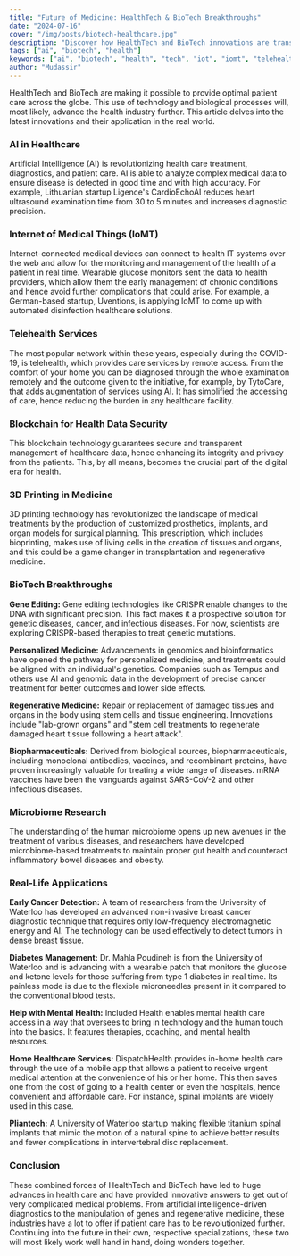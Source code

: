 ```yaml
---
title: "Future of Medicine: HealthTech & BioTech Breakthroughs"
date: "2024-07-16"
cover: "/img/posts/biotech-healthcare.jpg"
description: "Discover how HealthTech and BioTech innovations are transforming patient care with AI diagnostics, IoMT, and personalized treatments. Explore the latest advancements driving the future of medicine"
tags: ["ai", "biotech", "health"]
keywords: ["ai", "biotech", "health", "tech", "iot", "iomt", "telehealth"]
author: "Mudassir"
---
```


HealthTech and BioTech are making it possible to provide optimal patient care across the globe. This use of technology and biological processes will, most likely, advance the health industry further. This article delves into the latest innovations and their application in the real world.

### AI in Healthcare
Artificial Intelligence (AI) is revolutionizing health care treatment, diagnostics, and patient care. AI is able to analyze complex medical data to ensure disease is detected in good time and with high accuracy. For example, Lithuanian startup Ligence's CardioEchoAI reduces heart ultrasound examination time from 30 to 5 minutes and increases diagnostic precision.

### Internet of Medical Things (IoMT)
Internet-connected medical devices can connect to health IT systems over the web and allow for the monitoring and management of the health of a patient in real time. Wearable glucose monitors sent the data to health providers, which allow them the early management of chronic conditions and hence avoid further complications that could arise. For example, a German-based startup, Uventions, is applying IoMT to come up with automated disinfection healthcare solutions.

### Telehealth Services
The most popular network within these years, especially during the COVID-19, is telehealth, which provides care services by remote access. From the comfort of your home you can be diagnosed through the whole examination remotely and the outcome given to the initiative, for example, by TytoCare, that adds augmentation of services using AI. It has simplified the accessing of care, hence reducing the burden in any healthcare facility.

### Blockchain for Health Data Security
This blockchain technology guarantees secure and transparent management of healthcare data, hence enhancing its integrity and privacy from the patients. This, by all means, becomes the crucial part of the digital era for health.

### 3D Printing in Medicine
3D printing technology has revolutionized the landscape of medical treatments by the production of customized prosthetics, implants, and organ models for surgical planning. This prescription, which includes bioprinting, makes use of living cells in the creation of tissues and organs, and this could be a game changer in transplantation and regenerative medicine.

### BioTech Breakthroughs

**Gene Editing:**
Gene editing technologies like CRISPR enable changes to the DNA with significant precision. This fact makes it a prospective solution for genetic diseases, cancer, and infectious diseases. For now, scientists are exploring CRISPR-based therapies to treat genetic mutations.

**Personalized Medicine:**
Advancements in genomics and bioinformatics have opened the pathway for personalized medicine, and treatments could be aligned with an individual's genetics. Companies such as Tempus and others use AI and genomic data in the development of precise cancer treatment for better outcomes and lower side effects.

**Regenerative Medicine:**
Repair or replacement of damaged tissues and organs in the body using stem cells and tissue engineering. Innovations include "lab-grown organs" and "stem cell treatments to regenerate damaged heart tissue following a heart attack".

**Biopharmaceuticals:**
Derived from biological sources, biopharmaceuticals, including monoclonal antibodies, vaccines, and recombinant proteins, have proven increasingly valuable for treating a wide range of diseases. mRNA vaccines have been the vanguards against SARS-CoV-2 and other infectious diseases.

### Microbiome Research
The understanding of the human microbiome opens up new avenues in the treatment of various diseases, and researchers have developed microbiome-based treatments to maintain proper gut health and counteract inflammatory bowel diseases and obesity.

### Real-Life Applications

**Early Cancer Detection:**
A team of researchers from the University of Waterloo has developed an advanced non-invasive breast cancer diagnostic technique that requires only low-frequency electromagnetic energy and AI. The technology can be used effectively to detect tumors in dense breast tissue.

**Diabetes Management:**
Dr. Mahla Poudineh is from the University of Waterloo and is advancing with a wearable patch that monitors the glucose and ketone levels for those suffering from type 1 diabetes in real time. Its painless mode is due to the flexible microneedles present in it compared to the conventional blood tests.

**Help with Mental Health:**
Included Health enables mental health care access in a way that oversees to bring in technology and the human touch into the basics. It features therapies, coaching, and mental health resources.

**Home Healthcare Services:**
DispatchHealth provides in-home health care through the use of a mobile app that allows a patient to receive urgent medical attention at the convenience of his or her home. This then saves one from the cost of going to a health center or even the hospitals, hence convenient and affordable care. For instance, spinal implants are widely used in this case.

**Pliantech:**
A University of Waterloo startup making flexible titanium spinal implants that mimic the motion of a natural spine to achieve better results and fewer complications in intervertebral disc replacement.

### Conclusion
These combined forces of HealthTech and BioTech have led to huge advances in health care and have provided innovative answers to get out of very complicated medical problems. From artificial intelligence-driven diagnostics to the manipulation of genes and regenerative medicine, these industries have a lot to offer if patient care has to be revolutionized further. Continuing into the future in their own, respective specializations, these two will most likely work well hand in hand, doing wonders together.